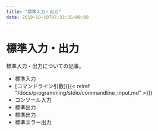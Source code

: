 ```yaml
---
title: "標準入力・出力"
date: 2019-10-10T07:33:35+09:00
---
```


# 標準入力・出力

標準入力・出力についての記事。

- 標準入力
 - [コマンドライン引数]({{< relref "/docs/programming/stdio/commandline_input.md" >}})
 - コンソール入力
- 標準出力
 - 標準出力
 - 標準エラー出力